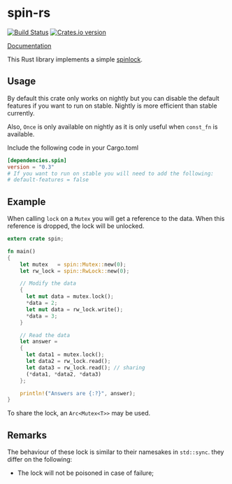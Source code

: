 spin-rs
===========

[![Build Status](https://travis-ci.org/mvdnes/spin-rs.svg)](https://travis-ci.org/mvdnes/spin-rs)
[![Crates.io version](https://img.shields.io/crates/v/spin.svg)](https://crates.io/crates/spin)

[Documentation](https://mvdnes.github.io/rust-docs/spin-rs/spin/index.html)

This Rust library implements a simple
[spinlock](https://en.wikipedia.org/wiki/Mutex).

Usage
-----

By default this crate only works on nightly but you can disable the default features
if you want to run on stable. Nightly is more efficient than stable currently.

Also, `Once` is only available on nightly as it is only useful when `const_fn` is available.

Include the following code in your Cargo.toml

```toml
[dependencies.spin]
version = "0.3"
# If you want to run on stable you will need to add the following:
# default-features = false
```

Example
-------

When calling `lock` on a `Mutex` you will get a reference to the data. When this
reference is dropped, the lock will be unlocked.

```rust
extern crate spin;

fn main()
{
    let mutex   = spin::Mutex::new(0);
    let rw_lock = spin::RwLock::new(0);

    // Modify the data
    {
      let mut data = mutex.lock();
      *data = 2;
      let mut data = rw_lock.write();
      *data = 3;
    }

    // Read the data
    let answer =
    {
      let data1 = mutex.lock();
      let data2 = rw_lock.read();
      let data3 = rw_lock.read(); // sharing
      (*data1, *data2, *data3)
    };

    println!("Answers are {:?}", answer);
}
```

To share the lock, an `Arc<Mutex<T>>` may be used.

Remarks
-------

The behaviour of these lock is similar to their namesakes in `std::sync`. they
differ on the following:

 - The lock will not be poisoned in case of failure;

